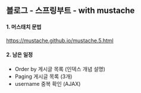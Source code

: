 ## 블로그 - 스프링부트 - with mustache

#### 1. 머스태치 문법
https://mustache.github.io/mustache.5.html

#### 2. 남은 일정
- Order by 게시글 목록 (인덱스 개념 설명)
- Paging 게시글 목록 (3개)
- username 중복 확인 (AJAX)